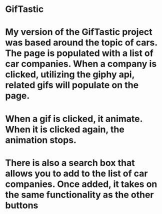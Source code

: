 # GifTastic

# My version of the GifTastic project was based around the topic of cars. The page is populated with a list of car companies. When a company is clicked, utilizing the giphy api, related gifs will populate on the page.

# When a gif is clicked, it animate. When it is clicked again, the animation stops.

# There is also a search box that allows you to add to the list of car companies. Once added, it takes on the same functionality as the other buttons